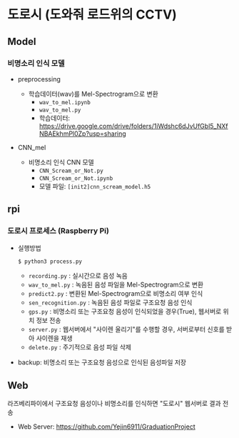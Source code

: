 # 도로시 (도와줘 로드위의 CCTV)

## Model

### 비명소리 인식 모델

* preprocessing
  * 학습데이터(wav)를 Mel-Spectrogram으로 변환
    * `wav_to_mel.ipynb`
    * `wav_to_mel.py`
    * 학습데이터: https://drive.google.com/drive/folders/1iWdshc6dJvUfGbl5_NXfNBAEkhmPl0Zp?usp=sharing

* CNN_mel
  * 비명소리 인식 CNN 모델
    * `CNN_Scream_or_Not.py`
    * `CNN_Scream_or_Not.ipynb`
    * 모델 파일: `[init2]cnn_scream_model.h5`  





## rpi

### 도로시 프로세스 (Raspberry Pi)

* 실행방법

  ```python
  $ python3 process.py
  ```

  * `recording.py` : 실시간으로 음성 녹음
  * `wav_to_mel.py` : 녹음된 음성 파일을 Mel-Spectrogram으로 변환
  * `predict2.py` : 변환된 Mel-Spectrogram으로 비명소리 여부 인식
  * `sen_recognition.py` : 녹음된 음성 파일로 구조요청 음성 인식
  * `gps.py` : 비명소리 또는 구조요청 음성이 인식되었을 경우(True), 웹서버로 위치 정보 전송
  * `server.py` : 웹서버에서 "사이렌 울리기"를 수행할 경우, 서버로부터 신호를 받아 사이렌을 재생
  * `delete.py` : 주기적으로 음성 파일 삭제

* backup: 비명소리 또는 구조요청 음성으로 인식된 음성파일 저장





## Web

라즈베리파이에서 구조요청 음성이나 비명소리를 인식하면 "도로시" 웹서버로 결과 전송

* Web Server: https://github.com/Yejin6911/GraduationProject
